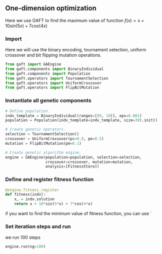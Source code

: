## One-dimension optimization

Here we use GAFT to find the maximum value of function $f(x) = x + 10sin(5x) + 7cos(4x)$

### Import

Here we will use the binary encoding, tournament selection, uniform crossover and bit flipping mutation operations.

``` python
from gaft import GAEngine
from gaft.components import BinaryIndividual
from gaft.components import Population
from gaft.operators import TournamentSelection
from gaft.operators import UniformCrossover
from gaft.operators import FlipBitMutation
```

### Instantiate all genetic components

``` python
# Define population.
indv_template = BinaryIndividual(ranges=[(0, 10)], eps=0.001)
population = Population(indv_template=indv_template, size=30).init()

# Create genetic operators.
selection = TournamentSelection()
crossover = UniformCrossover(pc=0.8, pe=0.5)
mutation = FlipBitMutation(pm=0.1)

# Create genetic algorithm engine.
engine = GAEngine(population=population, selection=selection,
                  crossover=crossover, mutation=mutation,
                  analysis=[FitnessStore])
```

### Define and register fitness function

``` python
@engine.fitness_register
def fitness(indv):
    x, = indv.solution
    return x + 10*sin(5*x) + 7*cos(4*x)
```

if you want to find the minimum value of fitness function, you can use `

### Set iteration steps and run

we run 100 steps

``` python
engine.run(ng=100)
```

